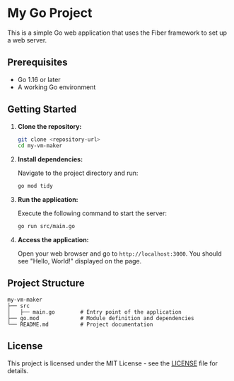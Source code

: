 # My Go Project

This is a simple Go web application that uses the Fiber framework to set up a web server.

## Prerequisites

- Go 1.16 or later
- A working Go environment

## Getting Started

1. **Clone the repository:**

   ```bash
   git clone <repository-url>
   cd my-vm-maker
   ```

2. **Install dependencies:**

   Navigate to the project directory and run:

   ```bash
   go mod tidy
   ```

3. **Run the application:**

   Execute the following command to start the server:

   ```bash
   go run src/main.go
   ```

4. **Access the application:**

   Open your web browser and go to `http://localhost:3000`. You should see "Hello, World!" displayed on the page.

## Project Structure

```
my-vm-maker
├── src
│   ├── main.go        # Entry point of the application
├── go.mod             # Module definition and dependencies
└── README.md          # Project documentation
```

## License

This project is licensed under the MIT License - see the [LICENSE](LICENSE) file for details.
